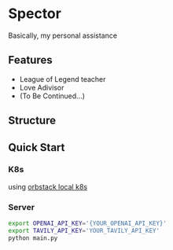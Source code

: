 # Spector
Basically, my personal assistance

## Features
- League of Legend teacher
- Love Adivisor
- (To Be Continued...)

## Structure


## Quick Start

### K8s
using [orbstack local k8s](https://docs.orbstack.dev/kubernetes/)

### Server
```bash
export OPENAI_API_KEY='{YOUR_OPENAI_API_KEY}'
export TAVILY_API_KEY='YOUR_TAVILY_API_KEY'
python main.py
```